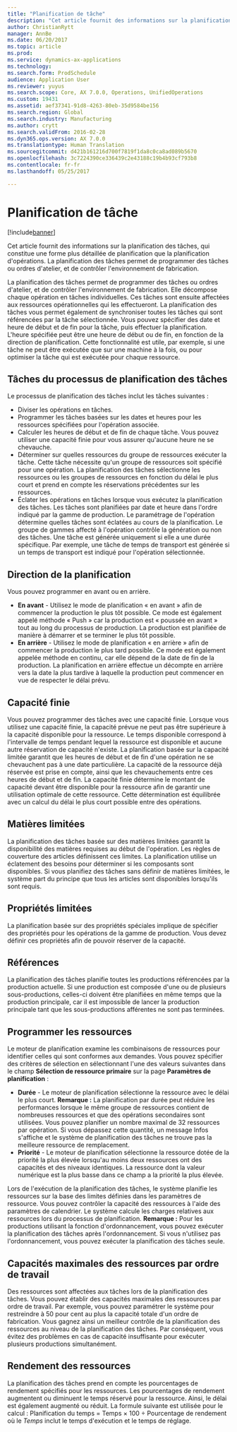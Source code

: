 ```yaml
---
title: "Planification de tâche"
description: "Cet article fournit des informations sur la planification des tâches, qui constitue une forme plus détaillée de planification que la planification d'opérations. La planification des tâches permet de programmer des tâches ou ordres d'atelier, et de contrôler l'environnement de fabrication."
author: ChristianRytt
manager: AnnBe
ms.date: 06/20/2017
ms.topic: article
ms.prod: 
ms.service: dynamics-ax-applications
ms.technology: 
ms.search.form: ProdSchedule
audience: Application User
ms.reviewer: yuyus
ms.search.scope: Core, AX 7.0.0, Operations, UnifiedOperations
ms.custom: 19431
ms.assetid: aef37341-91d8-4263-80eb-35d9584be156
ms.search.region: Global
ms.search.industry: Manufacturing
ms.author: crytt
ms.search.validFrom: 2016-02-28
ms.dyn365.ops.version: AX 7.0.0
ms.translationtype: Human Translation
ms.sourcegitcommit: d421b161216d700f7819f1da8c0ca8ad089b5670
ms.openlocfilehash: 3c7224390ce336439c2e43188c19b4b93cf793b8
ms.contentlocale: fr-fr
ms.lasthandoff: 05/25/2017

---
```


# <a name="job-scheduling"></a>Planification de tâche

[!include[banner](../includes/banner.md)]


Cet article fournit des informations sur la planification des tâches, qui constitue une forme plus détaillée de planification que la planification d'opérations. La planification des tâches permet de programmer des tâches ou ordres d'atelier, et de contrôler l'environnement de fabrication.

La planification des tâches permet de programmer des tâches ou ordres d'atelier, et de contrôler l'environnement de fabrication. Elle décompose chaque opération en tâches individuelles. Ces tâches sont ensuite affectées aux ressources opérationnelles qui les effectueront. La planification des tâches vous permet également de synchroniser toutes les tâches qui sont référencées par la tâche sélectionnée. Vous pouvez spécifier des date et heure de début et de fin pour la tâche, puis effectuer la planification. L'heure spécifiée peut être une heure de début ou de fin, en fonction de la direction de planification. Cette fonctionnalité est utile, par exemple, si une tâche ne peut être exécutée que sur une machine à la fois, ou pour optimiser la tâche qui est exécutée pour chaque ressource.

## <a name="tasks-in-the-job-scheduling-process"></a>Tâches du processus de planification des tâches
Le processus de planification des tâches inclut les tâches suivantes :

-   Diviser les opérations en tâches.
-   Programmer les tâches basées sur les dates et heures pour les ressources spécifiées pour l'opération associée.
-   Calculer les heures de début et de fin de chaque tâche. Vous pouvez utiliser une capacité finie pour vous assurer qu'aucune heure ne se chevauche.
-   Déterminer sur quelles ressources du groupe de ressources exécuter la tâche. Cette tâche nécessite qu'un groupe de ressources soit spécifié pour une opération. La planification des tâches sélectionne les ressources ou les groupes de ressources en fonction du délai le plus court et prend en compte les réservations précédentes sur les ressources.
-   Éclater les opérations en tâches lorsque vous exécutez la planification des tâches. Les tâches sont planifiées par date et heure dans l'ordre indiqué par la gamme de production. Le paramétrage de l'opération détermine quelles tâches sont éclatées au cours de la planification. Le groupe de gammes affecté à l'opération contrôle la génération ou non des tâches. Une tâche est générée uniquement si elle a une durée spécifique. Par exemple, une tâche de temps de transport est générée si un temps de transport est indiqué pour l'opération sélectionnée.

## <a name="scheduling-direction"></a>Direction de la planification
Vous pouvez programmer en avant ou en arrière.

-   **En avant** - Utilisez le mode de planification « en avant » afin de commencer la production le plus tôt possible. Ce mode est également appelé méthode « Push » car la production est « poussée en avant » tout au long du processus de production. La production est planifiée de manière à démarrer et se terminer le plus tôt possible.
-   **En arrière** - Utilisez le mode de planification « en arrière » afin de commencer la production le plus tard possible. Ce mode est également appelée méthode en continu, car elle dépend de la date de fin de la production. La planification en arrière effectue un décompte en arrière vers la date la plus tardive à laquelle la production peut commencer en vue de respecter le délai prévu.

## <a name="finite-capacity"></a>Capacité finie
Vous pouvez programmer des tâches avec une capacité finie. Lorsque vous utilisez une capacité finie, la capacité prévue ne peut pas être supérieure à la capacité disponible pour la ressource. Le temps disponible correspond à l'intervalle de temps pendant lequel la ressource est disponible et aucune autre réservation de capacité n'existe. La planification basée sur la capacité limitée garantit que les heures de début et de fin d'une opération ne se chevauchent pas à une date particulière. La capacité de la ressource déjà réservée est prise en compte, ainsi que les chevauchements entre ces heures de début et de fin. La capacité finie détermine le montant de capacité devant être disponible pour la ressource afin de garantir une utilisation optimale de cette ressource. Cette détermination est équilibrée avec un calcul du délai le plus court possible entre des opérations.

## <a name="finite-materials"></a>Matières limitées
La planification des tâches basée sur des matières limitées garantit la disponibilité des matières requises au début de l'opération. Les règles de couverture des articles définissent ces limites. La planification utilise un éclatement des besoins pour déterminer si les composants sont disponibles. Si vous planifiez des tâches sans définir de matières limitées, le système part du principe que tous les articles sont disponibles lorsqu'ils sont requis.

## <a name="finite-properties"></a>Propriétés limitées
La planification basée sur des propriétés spéciales implique de spécifier des propriétés pour les opérations de la gamme de production. Vous devez définir ces propriétés afin de pouvoir réserver de la capacité.

## <a name="references"></a>Références
La planification des tâches planifie toutes les productions référencées par la production actuelle. Si une production est composée d'une ou de plusieurs sous-productions, celles-ci doivent être planifiées en même temps que la production principale, car il est impossible de lancer la production principale tant que les sous-productions afférentes ne sont pas terminées.

## <a name="schedule-resources"></a>Programmer les ressources
Le moteur de planification examine les combinaisons de ressources pour identifier celles qui sont conformes aux demandes. Vous pouvez spécifier des critères de sélection en sélectionnant l'une des valeurs suivantes dans le champ **Sélection de ressource primaire** sur la page **Paramètres de planification** :

-   **Durée** - Le moteur de planification sélectionne la ressource avec le délai le plus court. **Remarque :** La planification par durée peut réduire les performances lorsque le même groupe de ressources contient de nombreuses ressources et que des opérations secondaires sont utilisées. Vous pouvez planifier un nombre maximal de 32 ressources par opération. Si vous dépassez cette quantité, un message Infos s'affiche et le système de planification des tâches ne trouve pas la meilleure ressource de remplacement.
-   **Priorité** -  Le moteur de planification sélectionne la ressource dotée de la priorité la plus élevée lorsqu'au moins deux ressources ont des capacités et des niveaux identiques. La ressource dont la valeur numérique est la plus basse dans ce champ a la priorité la plus élevée.

Lors de l'exécution de la planification des tâches, le système planifie les ressources sur la base des limites définies dans les paramètres de ressource. Vous pouvez contrôler la capacité des ressources à l'aide des paramètres de calendrier. Le système calcule les charges relatives aux ressources lors du processus de planification. **Remarque :** Pour les productions utilisant la fonction d'ordonnancement, vous pouvez exécuter la planification des tâches après l'ordonnancement. Si vous n'utilisez pas l'ordonnancement, vous pouvez exécuter la planification des tâches seule.

## <a name="maximum-capacities-for-resources-per-job-order"></a>Capacités maximales des ressources par ordre de travail
Des ressources sont affectées aux tâches lors de la planification des tâches. Vous pouvez établir des capacités maximales des ressources par ordre de travail. Par exemple, vous pouvez paramétrer le système pour restreindre à 50 pour cent au plus la capacité totale d'un ordre de fabrication. Vous gagnez ainsi un meilleur contrôle de la planification des ressources au niveau de la planification des tâches. Par conséquent, vous évitez des problèmes en cas de capacité insuffisante pour exécuter plusieurs productions simultanément.

## <a name="resource-efficiency"></a>Rendement des ressources
La planification des tâches prend en compte les pourcentages de rendement spécifiés pour les ressources. Les pourcentages de rendement augmentent ou diminuent le temps réservé pour la ressource. Ainsi, le délai est également augmenté ou réduit. La formule suivante est utilisée pour le calcul : Planification du temps = Temps × 100 ÷ Pourcentage de rendement où le *Temps* inclut le temps d'exécution et le temps de réglage.





